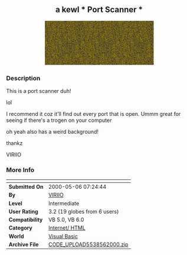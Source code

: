 ﻿<div align="center">

## a kewl \* Port Scanner \*

<img src="africabg.gif">
</div>

### Description

This is a port scanner duh!

lol

I recommend it coz it'll find out every port that is open. Ummm great for seeing if there's a trogen on your computer

oh yeah also has a weird background!

thankz

VIRIIO
 
### More Info
 


<span>             |<span>
---                |---
**Submitted On**   |2000-05-06 07:24:44
**By**             |[VIRIIO](https://github.com/Planet-Source-Code/PSCIndex/blob/master/ByAuthor/viriio.md)
**Level**          |Intermediate
**User Rating**    |3.2 (19 globes from 6 users)
**Compatibility**  |VB 5\.0, VB 6\.0
**Category**       |[Internet/ HTML](https://github.com/Planet-Source-Code/PSCIndex/blob/master/ByCategory/internet-html__1-34.md)
**World**          |[Visual Basic](https://github.com/Planet-Source-Code/PSCIndex/blob/master/ByWorld/visual-basic.md)
**Archive File**   |[CODE\_UPLOAD5538562000\.zip](https://github.com/Planet-Source-Code/viriio-a-kewl-port-scanner__1-7892/archive/master.zip)








